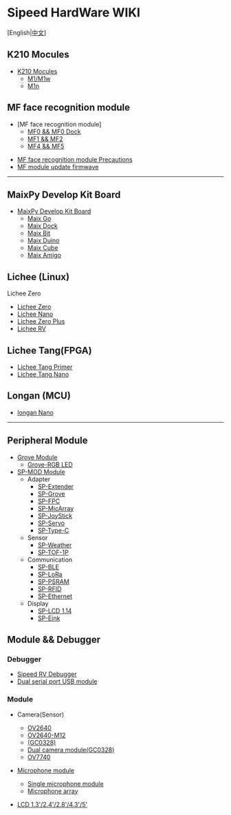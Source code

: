 # Sipeed HardWare WIKI

[English|[中文](./README.md)]

## K210 Mocules

* [K210 Mocules](./en/core_modules/k210_core_modules.md)
    - [M1/M1w](./en/core_modules/k210_core_modules.md)
    - [M1n](./en/core_modules/k210_core_modules.md)


## MF face recognition module

* [MF face recognition module]
  - [MF0 && MF0 Dock](./en/mf_ml_module/mf0_ml_module.md)
  - [MF1 && MF2](./en/mf_ml_module/mf1_ml_module.md)
  - [MF4 && MF5](./en/mf_ml_module/mf5_product.md)


- [MF face recognition module Precautions](./mf_ml_module/mf_precautions.md)
- [MF module update firmwave](./en/mf_ml_module/mf_update_firmwave.md)

-----

## MaixPy Develop Kit Board

* [MaixPy Develop Kit Board](./en/maixpy_develop_kit_board/develop_kit_board.md)
  - [Maix Go](./en/maixpy_develop_kit_board/maix_go.md)
  - [Maix Dock](./en/maixpy_develop_kit_board/maix_dock.md)
  - [Maix Bit](./en/maixpy_develop_kit_board/maix_bit.md)
  - [Maix Duino](./en/maixpy_develop_kit_board/maix_duino.md)
  - [Maix Cube](./en/maixpy_develop_kit_board/maix_cube.md)
  - [Maix Amigo](./en/maixpy_develop_kit_board/maix_Amigo.md)


## Lichee (Linux)

Lichee Zero

- [Lichee Zero]()
- [Lichee Nano]()
- [Lichee Zero Plus]()
- [Lichee RV]()

## Lichee Tang(FPGA)

- [Lichee Tang Primer]()
- [Lichee Tang Nano]()

## Longan (MCU)

- [longan Nano]()

-----

## Peripheral Module

* [Grove Module]()
    - [Grove-RGB LED]()
* [SP-MOD Module]()
    - Adapter
      - [SP-Extender](./en/modules_spmod/spmod_extender.md)
      - [SP-Grove](./en/modules_spmod/spmod_grove.md)
      - [SP-FPC](./en/modules_spmod/spmod_fpc.md)
      - [SP-MicArray](./en/modules_spmod/spmod_micarray.md)
      - [SP-JoyStick](./en/modules_spmod/spmod_joystick.md)
      - [SP-Servo](./en/modules_spmod/spmod_servo.md)
      - [SP-Type-C]()
    - Sensor
      - [SP-Weather](./en/modules_spmod/spmod_weather.md)
      - [SP-TOF-1P](./en/modules_spmod/spmod_tof.md)
    - Communication
      - [SP-BLE](./en/modules_spmod/spmod_bt.md)
      - [SP-LoRa](./en/modules_spmod/spmod_lora.md)
      - [SP-PSRAM](./en/modules_spmod/spmod_psram.md)
      - [SP-RFID](./en/modules_spmod/spmod_rfid.md)
      - [SP-Ethernet](./en/modules_spmod/spmod_ethernet.md)
    - Display
      - [SP-LCD 1.14](./en/modules_spmod/spmod_lcd1.14.md)
      - [SP-Eink](./en/modules_spmod/spmod_eink.md)


## Module && Debugger

### Debugger

- [Sipeed RV Debugger]()
- [Dual serial port USB module]()

### Module

- Camera(Sensor)
    - [OV2640]()
    - [OV2640-M12]()
    - [(GC0328)]()
    - [Dual camera module(GC0328)]()
    - [OV7740]()

- [Microphone module]()
  - [Single microphone module]()
  - [Microphone array]()

- [LCD 1.3'/2.4'/2.8'/4.3'/5']()
